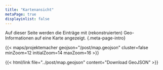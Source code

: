 ```yaml
---
title: "Kartenansicht"
metaPage: true
displayinlist: false
---
```



Auf dieser Seite werden die Einträge mit (rekonstruierten) Geo-Informationen auf eine Karte angezeigt.
{.meta-page-intro}

{{< maps/projektemacher geojson="/post/map.geojson" cluster=false minZoom=12 initialZoom=14 maxZoom=16 >}}

{{< html/link file="../post/map.geojson" content="Download GeoJSON" >}}
